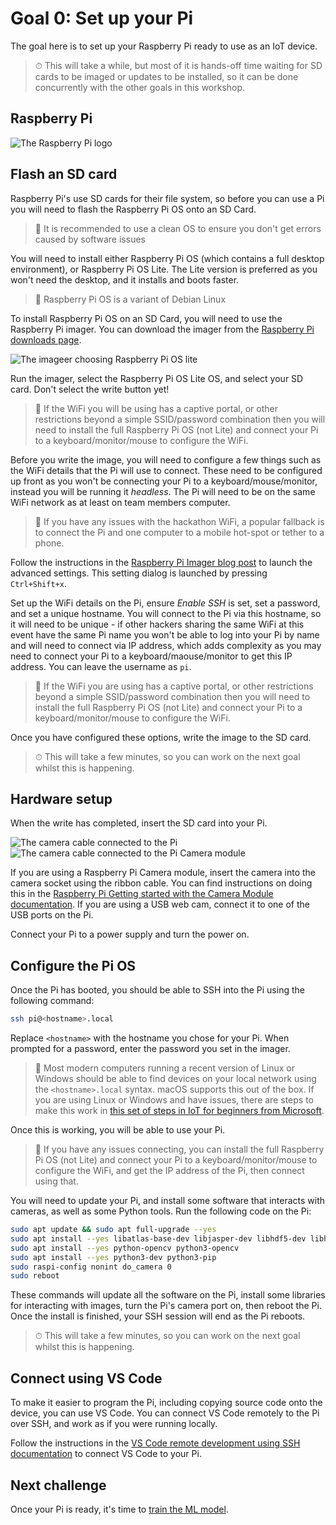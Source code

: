 # Goal 0: Set up your Pi

The goal here is to set up your Raspberry Pi ready to use as an IoT device.

> ⏱ This will take a while, but most of it is hands-off time waiting for SD cards to be imaged or updates to be installed, so it can be done concurrently with the other goals in this workshop.

## Raspberry Pi

![The Raspberry Pi logo](./images/raspberry-pi-logo.png)

## Flash an SD card

Raspberry Pi's use SD cards for their file system, so before you can use a Pi you will need to flash the Raspberry Pi OS onto an SD Card.

> 💁 It is recommended to use a clean OS to ensure you don't get errors caused by software issues

You will need to install either Raspberry Pi OS (which contains a full desktop environment), or Raspberry Pi OS Lite. The Lite version is preferred as you won't need the desktop, and it installs and boots faster.

> 🐧 Raspberry Pi OS is a variant of Debian Linux

To install Raspberry Pi OS on an SD Card, you will need to use the Raspberry Pi imager. You can download the imager from the [Raspberry Pi downloads page](https://www.raspberrypi.org/software/).

![The imageer choosing Raspberry Pi OS lite](./images/raspberry-pi-imager.png)

Run the imager, select the Raspberry Pi OS Lite OS, and select your SD card. Don't select the write button yet!

> 💁 If the WiFi you will be using has a captive portal, or other restrictions beyond a simple SSID/password combination then you will need to install the full Raspberry Pi OS (not Lite) and connect your Pi to a keyboard/monitor/mouse to configure the WiFi.

Before you write the image, you will need to configure a few things such as the WiFi details that the Pi will use to connect. These need to be configured up front as you won't be connecting your Pi to a keyboard/mouse/monitor, instead you will be running it *headless*. The Pi will need to be on the same WiFi network as at least on team members computer.

> 💁 If you have any issues with the hackathon WiFi, a popular fallback is to connect the Pi and one computer to a mobile hot-spot or tether to a phone.

Follow the instructions in the [Raspberry Pi Imager blog post](https://www.raspberrypi.org/blog/raspberry-pi-imager-update-to-v1-6/) to launch the advanced settings. This setting dialog is launched by pressing `Ctrl+Shift+x`.

Set up the WiFi details on the Pi, ensure *Enable SSH* is set, set a password, and set a unique hostname. You will connect to the Pi via this hostname, so it will need to be unique - if other hackers sharing the same WiFi at this event have the same Pi name you won't be able to log into your Pi by name and will need to connect via IP address, which adds complexity as you may need to connect your Pi to a keyboard/maouse/monitor to get this IP address. You can leave the username as `pi`.

> 💁 If the WiFi you are using has a captive portal, or other restrictions beyond a simple SSID/password combination then you will need to install the full Raspberry Pi OS (not Lite) and connect your Pi to a keyboard/monitor/mouse to configure the WiFi.

Once you have configured these options, write the image to the SD card.

> ⏱ This will take a few minutes, so you can work on the next goal whilst this is happening.

## Hardware setup

When the write has completed, insert the SD card into your Pi.

![The camera cable connected to the Pi](./images/pi-camera-socket-ribbon-cable.png)
![The camera cable connected to the Pi Camera module](./images/pi-camera-ribbon-cable.png)

If you are using a Raspberry Pi Camera module, insert the camera into the camera socket using the ribbon cable. You can find instructions on doing this in the [Raspberry Pi Getting started with the Camera Module documentation](https://projects.raspberrypi.org/en/projects/getting-started-with-picamera/2). If you are using a USB web cam, connect it to one of the USB ports on the Pi.

Connect your Pi to a power supply and turn the power on.

## Configure the Pi OS

Once the Pi has booted, you should be able to SSH into the Pi using the following command:

```sh
ssh pi@<hostname>.local
```

Replace `<hostname>` with the hostname you chose for your Pi. When prompted for a password, enter the password you set in the imager.

> 💁 Most modern computers running a recent version of Linux or Windows should be able to find devices on your local network using the `<hostname>.local` syntax. macOS supports this out of the box. If you are using Linux or Windows and have issues, there are steps to make this work in [this set of steps in IoT for beginners from Microsoft](https://github.com/microsoft/IoT-For-Beginners/blob/main/1-getting-started/lessons/1-introduction-to-iot/pi.md#task---connect-to-the-pi).

Once this is working, you will be able to use your Pi.

> 💁 If you have any issues connecting, you can install the full Raspberry Pi OS (not Lite) and connect your Pi to a keyboard/monitor/mouse to configure the WiFi, and get the IP address of the Pi, then connect using that.

You will need to update your Pi, and install some software that interacts with cameras, as well as some Python tools. Run the following code on the Pi:

```sh
sudo apt update && sudo apt full-upgrade --yes
sudo apt install --yes libatlas-base-dev libjasper-dev libhdf5-dev libhdf5-serial-dev libqtgui4 libqt4-test
sudo apt install --yes python-opencv python3-opencv
sudo apt install --yes python3-dev python3-pip
sudo raspi-config nonint do_camera 0
sudo reboot
```

These commands will update all the software on the Pi, install some libraries for interacting with images, turn the Pi's camera port on, then reboot the Pi. Once the install is finished, your SSH session will end as the Pi reboots.

> ⏱ This will take a few minutes, so you can work on the next goal whilst this is happening.

## Connect using VS Code

To make it easier to program the Pi, including copying source code onto the device, you can use VS Code. You can connect VS Code remotely to the Pi over SSH, and work as if you were running locally.

Follow the instructions in the [VS Code remote development using SSH documentation](https://code.visualstudio.com/docs/remote/ssh?WT.mc_id=academic-36256-jabenn) to connect VS Code to your Pi.

## Next challenge

Once your Pi is ready, it's time to [train the ML model](./train-model).
